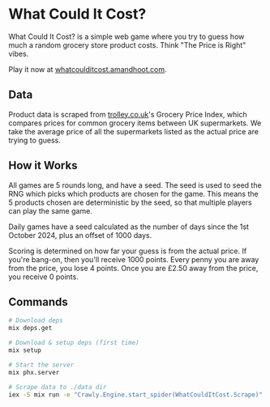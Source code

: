 # What Could It Cost?

What Could It Cost? is a simple web game where you try to guess how much a random grocery store product costs. Think "The Price is Right" vibes.

Play it now at [whatcoulditcost.amandhoot.com](https://whatcoulditcost.amandhoot.com).

## Data

Product data is scraped from [trolley.co.uk](https://www.trolley.co.uk/)'s Grocery Price Index, which compares prices for common grocery items between UK supermarkets. We take the average price of all the supermarkets listed as the actual price are trying to guess.

## How it Works

All games are 5 rounds long, and have a seed. The seed is used to seed the RNG which picks which products are chosen for the game. This means the 5 products chosen are deterministic by the seed, so that multiple players can play the same game.

Daily games have a seed calculated as the number of days since the 1st October 2024, plus an offset of 1000 days.

Scoring is determined on how far your guess is from the actual price. If you're bang-on, then you'll receive 1000 points. Every penny you are away from the price, you lose 4 points. Once you are £2.50 away from the price, you receive 0 points.

## Commands

```sh
# Download deps
mix deps.get

# Download & setup deps (first time)
mix setup

# Start the server
mix phx.server

# Scrape data to ./data dir
iex -S mix run -e "Crawly.Engine.start_spider(WhatCouldItCost.Scrape)"
```
